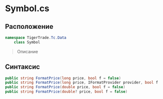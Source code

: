 
# Symbol.cs
## Расположение
```csharp
namespace TigerTrade.Tc.Data  
    class Symbol
```

> Описание

## Синтаксис
```csharp
public string FormatPrice(long price, bool f = false)
public string FormatPrice(long price, IFormatProvider provider, bool f = false)
public string FormatPrice(double price, bool f = false)
public string FormatPrice(double? price, bool f = false)
```
